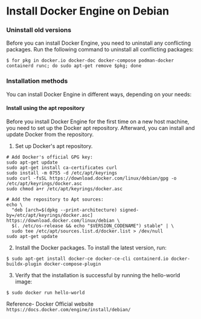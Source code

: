 # Install Docker Engine on Debian

### Uninstall old versions

Before you can install Docker Engine, you need to uninstall any conflicting packages.
Run the following command to uninstall all conflicting packages:

```
$ for pkg in docker.io docker-doc docker-compose podman-docker containerd runc; do sudo apt-get remove $pkg; done
```

### Installation methods

You can install Docker Engine in different ways, depending on your needs:

#### Install using the apt repository

Before you install Docker Engine for the first time on a new host machine, you need to set up the Docker apt repository. Afterward, you can install and update Docker from the repository.

1. Set up Docker's apt repository.

```
# Add Docker's official GPG key:
sudo apt-get update
sudo apt-get install ca-certificates curl
sudo install -m 0755 -d /etc/apt/keyrings
sudo curl -fsSL https://download.docker.com/linux/debian/gpg -o /etc/apt/keyrings/docker.asc
sudo chmod a+r /etc/apt/keyrings/docker.asc

# Add the repository to Apt sources:
echo \
  "deb [arch=$(dpkg --print-architecture) signed-by=/etc/apt/keyrings/docker.asc] https://download.docker.com/linux/debian \
  $(. /etc/os-release && echo "$VERSION_CODENAME") stable" | \
  sudo tee /etc/apt/sources.list.d/docker.list > /dev/null
sudo apt-get update
```

2. Install the Docker packages.
   To install the latest version, run:

```
$ sudo apt-get install docker-ce docker-ce-cli containerd.io docker-buildx-plugin docker-compose-plugin
```

3. Verify that the installation is successful by running the hello-world image:

```
$ sudo docker run hello-world
```

Reference- Docker Official website `https://docs.docker.com/engine/install/debian/`

